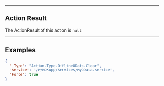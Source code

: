 
----
## Action Result
The ActionResult of this action is `null`.

----
## Examples

```json
{
  "_Type": "Action.Type.OfflineOData.Clear",
  "Service": "/MyMDKApp/Services/MyOData.service",
  "Force": true
}
```
